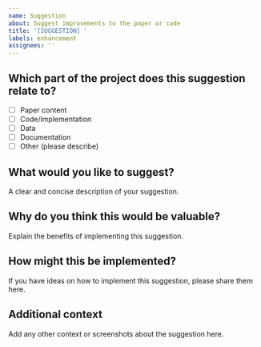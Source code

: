 ```yaml
---
name: Suggestion
about: Suggest improvements to the paper or code
title: '[SUGGESTION] '
labels: enhancement
assignees: ''
---
```


## Which part of the project does this suggestion relate to?

- [ ] Paper content
- [ ] Code/implementation
- [ ] Data
- [ ] Documentation
- [ ] Other (please describe)

## What would you like to suggest?

A clear and concise description of your suggestion.

## Why do you think this would be valuable?

Explain the benefits of implementing this suggestion.

## How might this be implemented?

If you have ideas on how to implement this suggestion, please share them here.

## Additional context

Add any other context or screenshots about the suggestion here.

